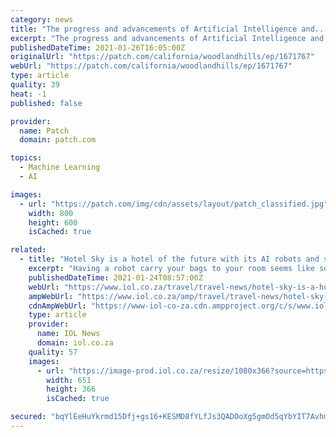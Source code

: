 ```yaml
---
category: news
title: "The progress and advancements of Artificial Intelligence and..."
excerpt: "The progress and advancements of Artificial Intelligence and Data Science in the field of finance is also tremendous. Financial institutions have long used artificial neural network systems to detect charges or claims outside of the norm,"
publishedDateTime: 2021-01-26T16:05:00Z
originalUrl: "https://patch.com/california/woodlandhills/ep/1671767"
webUrl: "https://patch.com/california/woodlandhills/ep/1671767"
type: article
quality: 39
heat: -1
published: false

provider:
  name: Patch
  domain: patch.com

topics:
  - Machine Learning
  - AI

images:
  - url: "https://patch.com/img/cdn/assets/layout/patch_classified.jpg"
    width: 800
    height: 600
    isCached: true

related:
  - title: "Hotel Sky is a hotel of the future with its AI robots and self check-in"
    excerpt: "Having a robot carry your bags to your room seems like something out of a futuristic sci-fi film, but for this Sandton hotel, it’s just part of the package."
    publishedDateTime: 2021-01-24T08:57:00Z
    webUrl: "https://www.iol.co.za/travel/travel-news/hotel-sky-is-a-hotel-of-the-future-with-its-ai-robots-and-self-check-in-96a54dac-534c-479e-926f-d8e40c565c12"
    ampWebUrl: "https://www.iol.co.za/amp/travel/travel-news/hotel-sky-is-a-hotel-of-the-future-with-its-ai-robots-and-self-check-in-96a54dac-534c-479e-926f-d8e40c565c12"
    cdnAmpWebUrl: "https://www-iol-co-za.cdn.ampproject.org/c/s/www.iol.co.za/amp/travel/travel-news/hotel-sky-is-a-hotel-of-the-future-with-its-ai-robots-and-self-check-in-96a54dac-534c-479e-926f-d8e40c565c12"
    type: article
    provider:
      name: IOL News
      domain: iol.co.za
    quality: 57
    images:
      - url: "https://image-prod.iol.co.za/resize/1080x366?source=https://xlibris.public.prod.oc.inl.infomaker.io:8443/opencontent/objects/8419cf20-5caa-561f-81bf-513f7ffaf6ea&operation=CROP&offset=105x379&resize=951x535"
        width: 651
        height: 366
        isCached: true

secured: "bqYlEeHuYkrmd15Dfj+gs16+KESMD8fYLfJs3QADOoXg5gmOd5qYbYIT7Avhmdlve1CPgJ9R5LrfoGNL4Lx+KNTZtfoTf2lrNNtg1cZyD5yVIYIk/AUJu4R6QpIm44Q15QhlPZ2CT/AOlBNDyFVpmOy+08VpZ75m2eFVUOHtHXXsumKlCQxXaoPN/zHEdfpjpc4lBraR4bhqJLzCwnNf3xoiz4uZ7AUDQZ6YcvwniqHjuzI+tv9YGwoxgjAy2jIeFNWeXohHmsPOCAUAuziHZeDIvd5Gerd8EFQujkMpFTsYW1auRRbNqZIV6XDaDlTdQeOoScsllYwZMYf9K8+sON1pDPeOvzxshAhGh1LelV8=;vLWzbEKKvn6wTS+rctFIaQ=="
---
```


